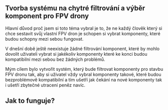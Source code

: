 ## Tvorba systému na chytré filtrování a výběr komponent pro FPV drony

Hlavní důvod proč jsem si toto téma vybral je to, že ne každý člověk který si chce sestavit svůj vlastní FPV dron je schopen si vybrat komponenty, které budou schopny mezi sebou fungovat.

V dnešní době ještě neexistuje žádné filtrování komponent, které by mohlo dovolit uživateli vybrat si jakékoliv komponenty které ke konci budou kompatibilní mezi sebou bez žádných problémů.

Mým cílem bylo vytvořit systém, který bude filtrovat komponenty pro stavbu FPV dronu tak, aby si uživatel vždy vybral komponenty takové, které budou bezproblémově kompatibilní a tím ušetří jak čekání na nové komponenty tak i ušetří zbytečné utracení peněz navíc.

## Jak to funguje?

